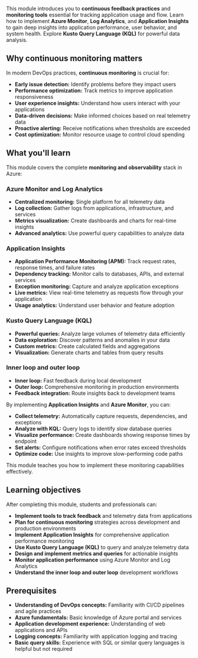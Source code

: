 This module introduces you to **continuous feedback practices** and **monitoring tools** essential for tracking application usage and flow. Learn how to implement **Azure Monitor**, **Log Analytics**, and **Application Insights** to gain deep insights into application performance, user behavior, and system health. Explore **Kusto Query Language (KQL)** for powerful data analysis.

## Why continuous monitoring matters

In modern DevOps practices, **continuous monitoring** is crucial for:

- **Early issue detection:** Identify problems before they impact users
- **Performance optimization:** Track metrics to improve application responsiveness
- **User experience insights:** Understand how users interact with your applications
- **Data-driven decisions:** Make informed choices based on real telemetry data
- **Proactive alerting:** Receive notifications when thresholds are exceeded
- **Cost optimization:** Monitor resource usage to control cloud spending

## What you'll learn

This module covers the complete **monitoring and observability** stack in Azure:

### Azure Monitor and Log Analytics

- **Centralized monitoring:** Single platform for all telemetry data
- **Log collection:** Gather logs from applications, infrastructure, and services
- **Metrics visualization:** Create dashboards and charts for real-time insights
- **Advanced analytics:** Use powerful query capabilities to analyze data

### Application Insights

- **Application Performance Monitoring (APM):** Track request rates, response times, and failure rates
- **Dependency tracking:** Monitor calls to databases, APIs, and external services
- **Exception monitoring:** Capture and analyze application exceptions
- **Live metrics:** View real-time telemetry as requests flow through your application
- **Usage analytics:** Understand user behavior and feature adoption

### Kusto Query Language (KQL)

- **Powerful queries:** Analyze large volumes of telemetry data efficiently
- **Data exploration:** Discover patterns and anomalies in your data
- **Custom metrics:** Create calculated fields and aggregations
- **Visualization:** Generate charts and tables from query results

### Inner loop and outer loop

- **Inner loop:** Fast feedback during local development
- **Outer loop:** Comprehensive monitoring in production environments
- **Feedback integration:** Route insights back to development teams

By implementing **Application Insights** and **Azure Monitor**, you can:

- **Collect telemetry:** Automatically capture requests, dependencies, and exceptions
- **Analyze with KQL:** Query logs to identify slow database queries
- **Visualize performance:** Create dashboards showing response times by endpoint
- **Set alerts:** Configure notifications when error rates exceed thresholds
- **Optimize code:** Use insights to improve slow-performing code paths

This module teaches you how to implement these monitoring capabilities effectively.

## Learning objectives

After completing this module, students and professionals can:

- **Implement tools to track feedback** and telemetry data from applications
- **Plan for continuous monitoring** strategies across development and production environments
- **Implement Application Insights** for comprehensive application performance monitoring
- **Use Kusto Query Language (KQL)** to query and analyze telemetry data
- **Design and implement metrics and queries** for actionable insights
- **Monitor application performance** using Azure Monitor and Log Analytics
- **Understand the inner loop and outer loop** development workflows

## Prerequisites

- **Understanding of DevOps concepts:** Familiarity with CI/CD pipelines and agile practices
- **Azure fundamentals:** Basic knowledge of Azure portal and services
- **Application development experience:** Understanding of web applications and APIs
- **Logging concepts:** Familiarity with application logging and tracing
- **Basic query skills:** Experience with SQL or similar query languages is helpful but not required
